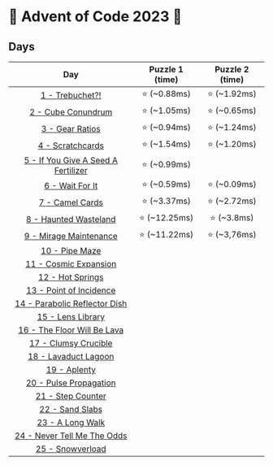 # 🎄 Advent of Code 2023 🎄

## Days

|                      Day                       | Puzzle 1 (time) | Puzzle 2 (time) |
| :--------------------------------------------: | :-------------: | :-------------: |
|           [1 - Trebuchet?!](day1.js)           |  ⭐️ (~0.88ms)  |  ⭐️ (~1.92ms)  |
|         [2 - Cube Conundrum](day2.js)          |  ⭐️ (~1.05ms)  |  ⭐️ (~0.65ms)  |
|           [3 - Gear Ratios](day3.js)           |  ⭐️ (~0.94ms)  |  ⭐️ (~1.24ms)  |
|          [4 - Scratchcards](day4.js)           |  ⭐️ (~1.54ms)  |  ⭐️ (~1.20ms)  |
| [5 - If You Give A Seed A Fertilizer](day5.js) |  ⭐️ (~0.99ms)  |                 |
|           [6 - Wait For It](day6.js)           |  ⭐️ (~0.59ms)  |  ⭐️ (~0.09ms)  |
|           [7 - Camel Cards](day7.js)           |  ⭐️ (~3.37ms)  |  ⭐️ (~2.72ms)  |
|        [8 - Haunted Wasteland](day8.js)        | ⭐️ (~12.25ms)  |  ⭐️ (~3.8ms)   |
|       [9 - Mirage Maintenance](day9.js)        | ⭐️ (~11.22ms)  |  ⭐️ (~3,76ms)  |
|           [10 - Pipe Maze](day10.js)           |                 |                 |
|       [11 - Cosmic Expansion](day11.js)        |                 |                 |
|          [12 - Hot Springs](day12.js)          |                 |                 |
|      [13 - Point of Incidence](day13.js)       |                 |                 |
|   [14 - Parabolic Reflector Dish](day14.js)    |                 |                 |
|         [15 - Lens Library](day15.js)          |                 |                 |
|    [16 - The Floor Will Be Lava](day16.js)     |                 |                 |
|        [17 - Clumsy Crucible](day17.js)        |                 |                 |
|        [18 - Lavaduct Lagoon](day18.js)        |                 |                 |
|            [19 - Aplenty](day19.js)            |                 |                 |
|       [20 - Pulse Propagation](day20.js)       |                 |                 |
|         [21 - Step Counter](day21.js)          |                 |                 |
|          [22 - Sand Slabs](day22.js)           |                 |                 |
|          [23 - A Long Walk](day23.js)          |                 |                 |
|    [24 - Never Tell Me The Odds](day24.js)     |                 |                 |
|          [25 - Snowverload](day25.js)          |                 |                 |
